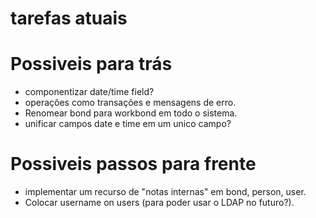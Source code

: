 # tarefas atuais

# Possiveis para trás

-   componentizar date/time field?
-   operações como transações e mensagens de erro.
-   Renomear bond para workbond em todo o sistema.
-   unificar campos date e time em um unico campo?

# Possiveis passos para frente

-   implementar um recurso de "notas internas" em bond, person, user.
-   Colocar username on users (para poder usar o LDAP no futuro?).
